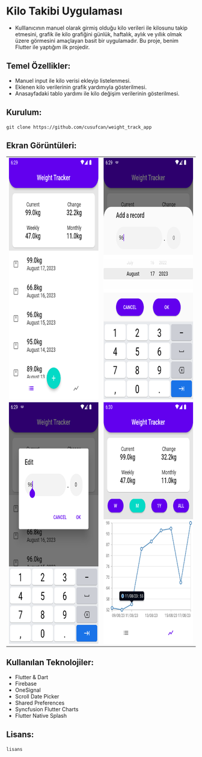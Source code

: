 # Kilo Takibi Uygulaması

+ Kulllanıcının manuel olarak girmiş olduğu kilo verileri ile kilosunu takip etmesini, grafik ile kilo grafiğini günlük, haftalık, aylık ve yıllık olmak üzere görmesini amaçlayan basit bir uygulamadır. Bu proje, benim Flutter ile yaptığım ilk projedir.

## Temel Özellikler:

+ Manuel input ile kilo verisi ekleyip listelenmesi.
+ Eklenen kilo verilerinin grafik yardımıyla gösterilmesi.
+ Anasayfadaki tablo yardımı ile kilo değişim verilerinin gösterilmesi.

## Kurulum:

    git clone https://github.com/cusufcan/weight_track_app

## Ekran Görüntüleri:

<table>
  <tr>
    <td> <img src="assets/screenshots/1.png"  alt="1" width = 360px height = 640px ></td>
    <td><img src="assets/screenshots/2.png" alt="2" width = 360px height = 640px></td>
   </tr> 
   <tr>
      <td><img src="assets/screenshots/3.png" alt="3" width = 360px height = 640px></td>
      <td><img src="assets/screenshots/4.png" alt="4" width = 360px height = 640px></td>
  </tr>
</table>

## Kullanılan Teknolojiler:

+ Flutter & Dart
+ Firebase
+ OneSignal
+ Scroll Date Picker
+ Shared Preferences
+ Syncfusion Flutter Charts
+ Flutter Native Splash

## Lisans:

    lisans
